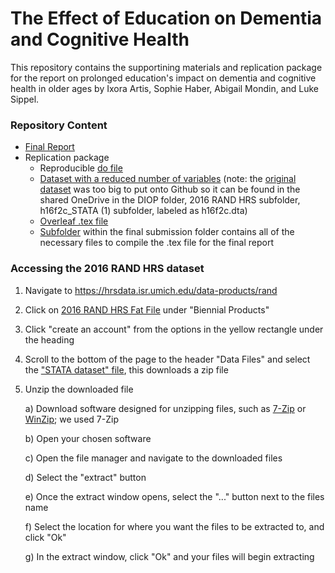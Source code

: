 # The Effect of Education on Dementia and Cognitive Health
This repository contains the supportining materials and replication package for the report on prolonged education's impact on dementia and cognitive health in older ages by Ixora Artis, Sophie Haber, Abigail Mondin, and Luke Sippel.
### Repository Content 
- [Final Report](https://github.com/ecn310/course-project-diop/blob/main/DIOP%20Final%20Submission%20%26%20Packages/Final%20Report.pdf)
- Replication package
  - Reproducible [do file](2016_RAND_HRS.do) 
  - [Dataset with a reduced number of variables](h16f2c_reduced_variables.dta) (note: the [original dataset](https://sumailsyr-my.sharepoint.com/:u:/r/personal/srhaber_syr_edu/Documents/DIOP/2016%20RAND%20HRS/h16f2c_STATA%20(1)/h16f2c.dta?csf=1&web=1&e=01bzGY) was too big to put onto Github so it can be found in the shared OneDrive in the DIOP folder, 2016 RAND HRS subfolder, h16f2c_STATA (1) subfolder, labeled as h16f2c.dta)
  - [Overleaf .tex file](https://github.com/ecn310/course-project-diop/blob/main/DIOP%20Final%20Submission%20%26%20Packages/Final%20Report%20from%20Overleaf/main.tex)
  -  [Subfolder](https://github.com/ecn310/course-project-diop/tree/main/DIOP%20Final%20Submission%20%26%20Packages/Final%20Report%20from%20Overleaf) within the final submission folder contains all of the necessary files to compile the .tex file for the final report 
### Accessing the 2016 RAND HRS dataset
1. Navigate to https://hrsdata.isr.umich.edu/data-products/rand
2. Click on [2016 RAND HRS Fat File](https://hrsdata.isr.umich.edu/data-products/2016-rand-hrs-fat-file) under "Biennial Products"
3. Click "create an account" from the options in the yellow rectangle under the heading
4. Scroll to the bottom of the page to the header "Data Files" and select the ["STATA dataset" file](https://hrsdata.isr.umich.edu/data-file-download/16297), this downloads a zip file
5. Unzip the downloaded file

     a) Download software designed for unzipping files, such as [7-Zip](https://www.7-zip.org/) or [WinZip](https://www.winzip.com/en/); we used 7-Zip

     b) Open your chosen software

     c) Open the file manager and navigate to the downloaded files

     d) Select the "extract" button

     e) Once the extract window opens, select the "..." button next to the files name

     f) Select the location for where you want the files to be extracted to, and click "Ok"

     g) In the extract window, click "Ok" and your files will begin extracting
